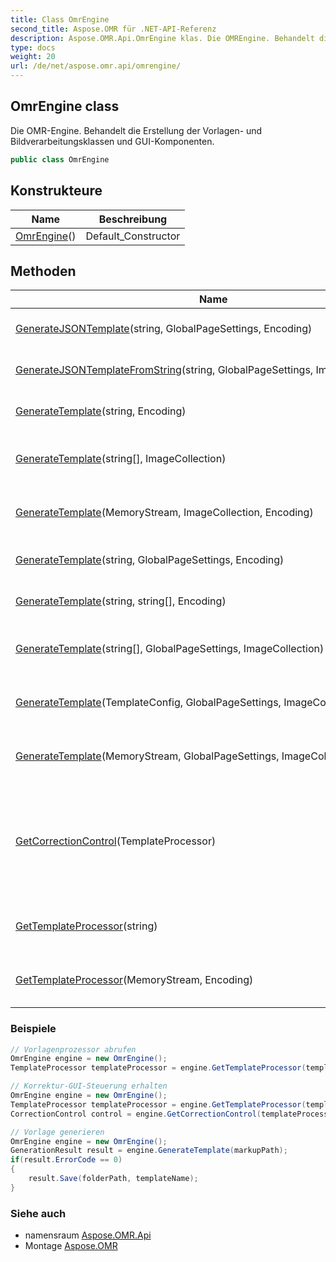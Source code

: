```yaml
---
title: Class OmrEngine
second_title: Aspose.OMR für .NET-API-Referenz
description: Aspose.OMR.Api.OmrEngine klas. Die OMREngine. Behandelt die Erstellung der Vorlagen und Bildverarbeitungsklassen und GUIKomponenten.
type: docs
weight: 20
url: /de/net/aspose.omr.api/omrengine/
---
```

## OmrEngine class

Die OMR-Engine. Behandelt die Erstellung der Vorlagen- und Bildverarbeitungsklassen und GUI-Komponenten.

```csharp
public class OmrEngine
```

## Konstrukteure

| Name | Beschreibung |
| --- | --- |
| [OmrEngine](omrengine/)() | Default_Constructor |

## Methoden

| Name | Beschreibung |
| --- | --- |
| [GenerateJSONTemplate](../../aspose.omr.api/omrengine/generatejsontemplate/)(string, GlobalPageSettings, Encoding) | Erstellt eine Vorlage (.omr) und ein Vorlagenbild basierend auf .json-Markup |
| [GenerateJSONTemplateFromString](../../aspose.omr.api/omrengine/generatejsontemplatefromstring/)(string, GlobalPageSettings, ImageCollection) | Erstellt eine Vorlage (.omr) und ein Vorlagenbild basierend auf JSON-Markup |
| [GenerateTemplate](../../aspose.omr.api/omrengine/generatetemplate/#generatetemplate_5)(string, Encoding) | Erstellt eine Vorlage (.omr) und ein Vorlagenbild basierend auf Textmarkup |
| [GenerateTemplate](../../aspose.omr.api/omrengine/generatetemplate/#generatetemplate_6)(string[], ImageCollection) | Erstellt eine Vorlage (.omr) und ein Vorlagenbild basierend auf einem Array der Markup-Zeilen |
| [GenerateTemplate](../../aspose.omr.api/omrengine/generatetemplate/#generatetemplate_1)(MemoryStream, ImageCollection, Encoding) | Erstellt eine Vorlage (.omr) und ein Vorlagenbild basierend auf MemoryStream |
| [GenerateTemplate](../../aspose.omr.api/omrengine/generatetemplate/#generatetemplate_3)(string, GlobalPageSettings, Encoding) | Erstellt eine Vorlage (.omr) und ein Vorlagenbild basierend auf Textmarkup |
| [GenerateTemplate](../../aspose.omr.api/omrengine/generatetemplate/#generatetemplate_4)(string, string[], Encoding) | Erstellt eine Vorlage (.omr) und ein Vorlagenbild basierend auf Textmarkup |
| [GenerateTemplate](../../aspose.omr.api/omrengine/generatetemplate/#generatetemplate_7)(string[], GlobalPageSettings, ImageCollection) | Erstellt eine Vorlage (.omr) und ein Vorlagenbild basierend auf einem Array der Markup-Zeilen |
| [GenerateTemplate](../../aspose.omr.api/omrengine/generatetemplate/#generatetemplate)(TemplateConfig, GlobalPageSettings, ImageCollection) | Erstellt eine Vorlage (.omr) und ein Vorlagenbild basierend auf Vorlagenobjekt |
| [GenerateTemplate](../../aspose.omr.api/omrengine/generatetemplate/#generatetemplate_2)(MemoryStream, GlobalPageSettings, ImageCollection, Encoding) | Erstellt eine Vorlage (.omr) und ein Vorlagenbild basierend auf MemoryStream |
| [GetCorrectionControl](../../aspose.omr.api/omrengine/getcorrectioncontrol/)(TemplateProcessor) | Erstellt die[`CorrectionControl`](../../aspose.omr.correctionui/correctioncontrol/) Instanz, die das Arbeiten mit der OMR-API mithilfe von GUI. Takes ermöglicht[`TemplateProcessor`](../templateprocessor/) als Parameter und funktioniert nur mit Bildern, die mit dem angegebenen Template erstellt wurden |
| [GetTemplateProcessor](../../aspose.omr.api/omrengine/gettemplateprocessor/#gettemplateprocessor_1)(string) | Erstellt die[`TemplateProcessor`](../templateprocessor/) Instanz, die das Arbeiten mit der angegebenen Vorlage ermöglicht. |
| [GetTemplateProcessor](../../aspose.omr.api/omrengine/gettemplateprocessor/#gettemplateprocessor)(MemoryStream, Encoding) | Erstellt die[`TemplateProcessor`](../templateprocessor/) Instanz, die das Arbeiten mit der angegebenen Vorlage ermöglicht. |

### Beispiele

```csharp
// Vorlagenprozessor abrufen
OmrEngine engine = new OmrEngine();
TemplateProcessor templateProcessor = engine.GetTemplateProcessor(templatePath);
```

```csharp
// Korrektur-GUI-Steuerung erhalten
OmrEngine engine = new OmrEngine();
TemplateProcessor templateProcessor = engine.GetTemplateProcessor(templatePath);
CorrectionControl control = engine.GetCorrectionControl(templateProcessor);
```

```csharp
// Vorlage generieren
OmrEngine engine = new OmrEngine();
GenerationResult result = engine.GenerateTemplate(markupPath);
if(result.ErrorCode == 0)
{
    result.Save(folderPath, templateName);
}
```

### Siehe auch

* namensraum [Aspose.OMR.Api](../../aspose.omr.api/)
* Montage [Aspose.OMR](../../)


